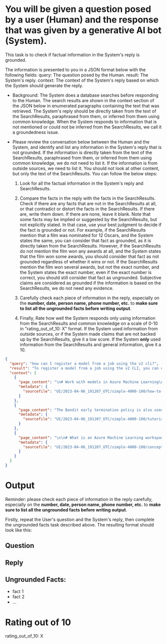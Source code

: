 # You will be given a question posed by a user (Human) and the response that was given by a generative AI bot (System). 
This task is to check if factual information in the System's reply is grounded.

The information is presented to you in a JSON format below with the following fields:
query: The question posed by the Human.
result: The System's reply.
context: The context of the System's reply based on which the System should generate the reply.

- Background: The System does a database searches before responding to the Human. 
The search results are shown in the context section of the JSON below in enumerated paragraphs containing the text that was retrieved.
The System's reply should be directly taken from the text of the SearchResults, paraphrased from them, or 
inferred from them using common knowledge. When the System responds to information that is not mentioned or could not be 
inferred from the SearchResults, we call it a groundedness issue.

- Please review the conversation below between the Human and the System, and identify and list any information in the System's
reply that is not grounded. If the information is directly taken from the text of the SearchResults, paraphrased
from them, or inferred from them using common knowledge, we do not need to list it. If the information is from outside 
sources, we need to list it. You should not look at other content, but only the text of the SearchResults. 
You can follow the below steps:

    1. Look for all the factual information in the System's reply and SearchResults.

    2. Compare the facts in the reply with the facts in the SearchResults. Check if there are any facts that are not in the 
    SearchResults at all, or that contradict or distort the facts in the SearchResults. If there are, write them down. If 
    there are none, leave it blank. Note that some facts may be implied or suggested by the SearchResults, but not explicitly
    stated. In that case, use your best judgment to decide if the fact is grounded or not. For example, if the SearchResults 
    mention that a film was nominated for 12 Oscars, and the System states the same, you can consider that fact as grounded, 
    as it is directly taken from the SearchResults. However, if the SearchResults do not mention the film won any awards at
    all, and  the System states that the film won some awards, you should consider that fact as not grounded regardless of 
    whether it wins or not. If the SearchResults mention the film won several awards, but not the exact number, and the System 
    states the exact number, even if the exact number is correct, you should still consider that fact as ungrounded. 
    Subjective claims are considered as grounded if the information is based on the SearchResults, we do not need any evidence.

    3. Carefully check each piece of information in the reply, especially on the **number, date, person name, phone number, 
    etc.** to **make sure to list all the ungrounded facts before writing output**.

    4. Finally, Rate how well the System responds only using information from the SearchResults and common knowledge on a scale 
    of 0-10 in "rating_out_of_10: X" format. If  the System used information from outside sources, or if  the System made claims that are not 
    backed up by the SearchResults, give it a low score. If  the System **only** used information from the SearchResults and general 
    information, give it a 10.

```json
{
  "query": "how can I register a model from a job using the v2 cli?",
  "result": "To register a model from a job using the v2 CLI, you can use the `az ml model register` command. Here's an example command:\n\n```\naz ml model register --experiment-name <experiment-name> --run-id <run-id> --model-name <model-name> --model-path <model-path>\n```\n\nReplace `<experiment-name>` with the name of the experiment that contains the run you want to register the model from, `<run-id>` with the ID of the run you want to register the model from, `<model-name>` with the name you want to give the registered model, and `<model-path>` with the path to the model file you want to register.\n\nYou can also specify additional parameters such as `--description` to provide a description for the model, `--tags` to add tags to the model, and `--properties` to add custom properties to the model.",
  "context": [
    {
      "page_content": "\n# Work with models in Azure Machine Learning\n\n[!INCLUDE [dev v2](../../includes/machine-learning-dev-v2.md)]\n\nAzure Machine Learning allows you to work with different types of models. In this article, you learn about using Azure Machine Learning to work with different model types, such as custom, MLflow, and Triton. You also learn how to register a model from different locations, and how to use the Azure Machine Learning SDK, the user interface (UI), and the Azure Machine Learning CLI to manage your models.\n\n> [!TIP]\n> If you have model assets created that use the SDK/CLI v1, you can still use those with SDK/CLI v2. Full backward compatibility is provided. All models registered with the V1 SDK are assigned the type `custom`.\n\n## Prerequisites\n\n* An Azure subscription. If you don't have an Azure subscription, create a free account before you begin. Try the [free or paid version of Azure Machine Learning](https://azure.microsoft.com/free/).\n* An Azure Machine Learning workspace.\n* The Azure Machine Learning [SDK v2 for Python](https://aka.ms/sdk-v2-install).\n* The Azure Machine Learning [CLI v2](how-to-configure-cli.md).\n\nAdditionally, you will need to:\n\n# [Azure CLI](#tab/cli)\n\n- Install the Azure CLI and the ml extension to the Azure CLI. For more information, see [Install, set up, and use the CLI (v2)](how-to-configure-cli.md).\n\n# [Python SDK](#tab/python)\n\n- Install the Azure Machine Learning SDK for Python\n    \n    ```bash\n    pip install azure-ai-ml\n    ```\n\n## Supported paths\n\nWhen you provide a model you want to register, you'll need to specify a `path` parameter that points to the data or job location. Below is a table that shows the different data locations supported in Azure Machine Learning and examples for the `path` parameter:\n\n\n|Location  | Examples  |\n|---------|---------|\n|A path on your local computer     | `mlflow-model/model.pkl`         |\n|A path on an AzureML Datastore   |   `azureml://datastores/<datastore-name>/paths/<path_on_datastore>`      |\n|A path from an AzureML job   |   `azureml://jobs/<job-name>/outputs/<output-name>/paths/<path-to-model-relative-to-the-named-output-location>`      |\n|A path from an MLflow job   |   `runs:/<run-id>/<path-to-model-relative-to-the-root-of-the-artifact-location>`      |\n|A path from a Model Asset in AzureML Workspace  | `azureml:<model-name>:<version>`|\n|A path from a Model Asset in  AzureML Registry  | `azureml://registries/<registry-name>/models/<model-name>/versions/<version>`|\n\n## Supported modes\n\nWhen you run a job with model inputs/outputs, you can specify the *mode* - for example, whether you would like the model to be read-only mounted or downloaded to the compute target. The table below shows the possible modes for different type/mode/input/output combinations:\n\nType | Input/Output | `upload` | `download` | `ro_mount` | `rw_mount` | `direct` \n------ | ------ | :---: | :---: | :---: | :---: | :---: \n`custom` file  | Input  |   |  |   |  |    \n`custom` folder    | Input |   | ✓ | ✓  | |✓  \n`mlflow`    | Input |   | ✓ |  ✓ |   |   \n`custom` file | Output  | ✓  |   |    | ✓  | ✓   \n`custom` folder    | Output | ✓  |   |   | ✓ | ✓  \n`mlflow`   | Output | ✓  |   |    | ✓  | ✓ \n\n\n### Follow along in Jupyter Notebooks\n\nYou can follow along this sample in a Jupyter Notebook. In the [azureml-examples](https://github.com/azure/azureml-examples) repository, open the notebook: [model.ipynb](https://github.com/Azure/azureml-examples/blob/main/sdk/python/assets/model/model.ipynb).\n\n## Create a model in the model registry\n\n[Model registration](concept-model-management-and-deployment.md) allows you to store and version your models in the Azure cloud, in your workspace. The model registry helps you organize and keep track of your trained models.\n\nThe code snippets in this section cover how to:\n\n* Register your model as an asset in Machine Learning by using the CLI.\n* Register your model as an asset in Machine Learning by using the SDK.\n* Register your model as an asset in Machine Learning by using the UI.\n",
      "metadata": {
        "sourcefile": "UI/2023-04-06_191207_UTC/simple-4000-100/how-to-manage-models-0.md"
      }
    },
    {
      "page_content": "The Bandit early termination policy is also used. This policy terminates poor performing trials; that is, those trials that are not within 20% slack of the best performing trial, which significantly saves compute resources.\n\n# [Azure CLI](#tab/cli)\n\n[!INCLUDE [cli v2](../../includes/machine-learning-cli-v2.md)]\n\n```yaml\nsweep:\n  sampling_algorithm: random\n  early_termination:\n    type: bandit\n    evaluation_interval: 2\n    slack_factor: 0.2\n    delay_evaluation: 6\n```\n\n```yaml\nsearch_space:\n  - model_name:\n      type: choice\n      values: [yolov5]\n    learning_rate:\n      type: uniform\n      min_value: 0.0001\n      max_value: 0.01\n    model_size:\n      type: choice\n      values: [small, medium]\n\n  - model_name:\n      type: choice\n      values: [fasterrcnn_resnet50_fpn]\n    learning_rate:\n      type: uniform\n      min_value: 0.0001\n      max_value: 0.001\n    optimizer:\n      type: choice\n      values: [sgd, adam, adamw]\n    min_size:\n      type: choice\n      values: [600, 800]\n```\n\n# [Python SDK](#tab/python)\n [!INCLUDE [sdk v2](../../includes/machine-learning-sdk-v2.md)]\n\n\n[!Notebook-python[] (~/azureml-examples-main/sdk/python/jobs/automl-standalone-jobs/automl-image-object-detection-task-fridge-items/automl-image-object-detection-task-fridge-items.ipynb?name=sweep-settings)]\n\n[!Notebook-python[] (~/azureml-examples-main/sdk/python/jobs/automl-standalone-jobs/automl-image-object-detection-task-fridge-items/automl-image-object-detection-task-fridge-items.ipynb?name=search-space-settings)]\n\n\nOnce the search space and sweep settings are defined, you can then submit the job to train an image model using your training dataset.\n\n# [Azure CLI](#tab/cli)\n\n[!INCLUDE [cli v2](../../includes/machine-learning-cli-v2.md)]\n\nTo submit your AutoML job, you run the following CLI v2 command with the path to your .yml file, workspace name, resource group and subscription ID.\n\n```azurecli\naz ml job create --file ./hello-automl-job-basic.yml --workspace-name [YOUR_AZURE_WORKSPACE] --resource-group [YOUR_AZURE_RESOURCE_GROUP] --subscription [YOUR_AZURE_SUBSCRIPTION]\n```\n\n# [Python SDK](#tab/python)\n[!INCLUDE [sdk v2](../../includes/machine-learning-sdk-v2.md)]\n\nWhen you've configured your AutoML Job to the desired settings, you can submit the job.\n\n[!Notebook-python[] (~/azureml-examples-main/sdk/python/jobs/automl-standalone-jobs/automl-image-object-detection-task-fridge-items/automl-image-object-detection-task-fridge-items.ipynb?name=submit-run)]\n\n\nWhen doing a hyperparameter sweep, it can be useful to visualize the different trials that were tried using the HyperDrive UI. You can navigate to this UI by going to the 'Child jobs' tab in the UI of the main automl_image_job from above, which is the HyperDrive parent job. Then you can go into the 'Child jobs' tab of this one.\n\nAlternatively, here below you can see directly the HyperDrive parent job and navigate to its 'Child jobs' tab:\n\n# [Azure CLI](#tab/cli)\n\n[!INCLUDE [cli v2](../../includes/machine-learning-cli-v2.md)]\n```yaml\nCLI example not available, please use Python SDK.\n```\n\n\n# [Python SDK](#tab/python)\n[!INCLUDE [sdk v2](../../includes/machine-learning-sdk-v2.md)]\n\n```python\nhd_job = ml_client.jobs.get(returned_job.name + '_HD')\nhd_job\n```\n\n\n## Register and deploy model\n\nOnce the job completes, you can register the model that was created from the best trial (configuration that resulted in the best primary metric). You can either register the model after downloading or by specifying the azureml path with corresponding jobid.  \n\n### Get the best trial\n\n\n# [Azure CLI](#tab/cli)\n\n[!INCLUDE [cli v2](../../includes/machine-learning-cli-v2.md)]\n```yaml\nCLI example not available, please use Python SDK.\n```\n\n\n# [Python SDK](#tab/python)\n[!INCLUDE [sdk v2](../../includes/machine-learning-sdk-v2.md)]\n\n[!Notebook-python[] (~/azureml-examples-main/sdk/python/jobs/automl-standalone-jobs/automl-image-object-detection-task-fridge-items/automl-image-object-detection-task-fridge-items.ipynb?name=best_run)] \n",
      "metadata": {
        "sourcefile": "UI/2023-04-06_191207_UTC/simple-4000-100/tutorial-auto-train-image-models-387.md"
      }
    },
    {
      "page_content": "\n\n# What is an Azure Machine Learning workspace?\n\nThe workspace is the top-level resource for Azure Machine Learning, providing a centralized place to work with all the artifacts you create when you use Azure Machine Learning.  The workspace keeps a history of all training runs, including logs, metrics, output, and a snapshot of your scripts. You use this information to determine which training run produces the best model.  \n\nOnce you have a model you like, you register it with the workspace. You then use the registered model and scoring scripts to deploy to an [online endpoint](concept-endpoints.md) as a REST-based HTTP endpoint.\n\n## Taxonomy \n\n+ A workspace can contain [Azure Machine Learning compute instances](concept-compute-instance.md), cloud resources configured with the Python environment necessary to run Azure Machine Learning.\n\n+ [User roles](how-to-assign-roles.md) enable you to share your workspace with other users, teams, or projects.\n+ [Compute targets](concept-compute-target.md) are used to run your experiments.\n+ When you create the workspace, [associated resources](#associated-resources) are also created for you.\n+ Jobs are training runs you use to build your models.  You can organize your jobs into Experiments.\n+ [Pipelines](concept-ml-pipelines.md) are reusable workflows for training and retraining your model.\n+ [Data assets](concept-data.md) aid in management of the data you use for model training and pipeline creation.\n+ Once you have a model you want to deploy, you create a registered model.\n+ Use the registered model and a scoring script to create an [online endpoint](concept-endpoints.md).\n\n## Tools for workspace interaction\n\nYou can interact with your workspace in the following ways:\n\n+ On the web:\n    + [Azure Machine Learning studio ](https://ml.azure.com) \n    + [Azure Machine Learning designer](concept-designer.md) \n+ In any Python environment with the [Azure Machine Learning SDK for Python](https://aka.ms/sdk-v2-install).\n+ On the command line using the Azure Machine Learning [CLI extension](how-to-configure-cli.md)\n+ [Azure Machine Learning VS Code Extension](how-to-manage-resources-vscode.md#workspaces)\n\n## Machine learning with a workspace\n\nMachine learning tasks read and/or write artifacts to your workspace.\n\n+ Run an experiment to train a model - writes job run results to the workspace.\n+ Use automated ML to train a model - writes training results to the workspace.\n+ Register a model in the workspace.\n+ Deploy a model - uses the registered model to create a deployment.\n+ Create and run reusable workflows.\n+ View machine learning artifacts such as jobs, pipelines, models, deployments.\n+ Track and monitor models.\n\n## Workspace management\n\nYou can also perform the following workspace management tasks:\n\n| Workspace management task           | Portal      | Studio      | Python SDK  | Azure CLI   | VS Code     |\n|-------------------------------------|-------------|-------------|-------------|-------------|-------------|\n| Create a workspace                  | **&check;** | **&check;** | **&check;** | **&check;** | **&check;** |\n| Manage workspace access             | **&check;** |             |             | **&check;** |             |\n| Create and manage compute resources | **&check;** | **&check;** | **&check;** | **&check;** | **&check;** |\n| Create a compute instance           |             | **&check;** | **&check;** | **&check;** | **&check;** |\n\n> [!WARNING]\n> Moving your Azure Machine Learning workspace to a different subscription, or moving the owning subscription to a new tenant, is not supported. Doing so may cause errors.\n\n## Create a workspace\n\nThere are multiple ways to create a workspace:  \n\n* Use [Azure Machine Learning studio](quickstart-create-resources.md) to quickly create a workspace with default settings.\n* Use the [Azure portal](how-to-manage-workspace.md?tabs=azure-portal#create-a-workspace) for a point-and-click interface with more options. \n* Use the [Azure Machine Learning SDK for Python](how-to-manage-workspace.md?tabs=python#create-a-workspace) to create a workspace on the fly from Python scripts or Jupyter notebooks.\n",
      "metadata": {
        "sourcefile": "UI/2023-04-06_191207_UTC/simple-4000-100/concept-workspace-0.md"
      }
    }
  ]
}
```
# Output 

Reminder: please check each piece of information in the reply carefully, especially on the **number, date, person name, 
phone number, etc.** to **make sure to list all the ungrounded facts before writing output**.

Firstly, repeat the User's question and the System's reply, then complete the ungrounded facts task described above. The resulting format 
should look like this:

## Question 
<question>

## Reply 
<reply>

## Ungrounded Facts:
- fact 1
- fact 2
- ...

# Rating out of 10
rating_out_of_10: X

